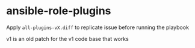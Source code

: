 # ansible-role-plugins

Apply `all-plugins-vX.diff` to replicate issue before running the playbook

v1 is an old patch for the v1 code base that works
